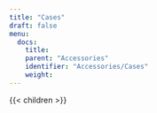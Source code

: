 ```yaml
---
title: "Cases"
draft: false
menu:
  docs:
    title:
    parent: "Accessories"
    identifier: "Accessories/Cases"
    weight:
---
```


{{< children >}}
